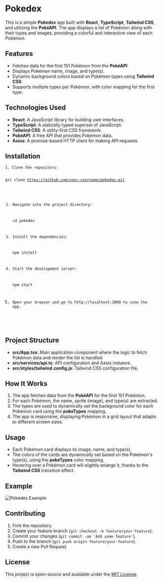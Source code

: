 <h1>Pokedex</h1>

<p>This is a simple <strong>Pokedex</strong> app built with <strong>React</strong>, <strong>TypeScript</strong>, <strong>Tailwind CSS</strong>, and utilizing the <strong>PokéAPI</strong>. The app displays a list of Pokémon along with their types and images, providing a colorful and interactive view of each Pokémon.</p>

<h2>Features</h2>
<ul>
  <li>Fetches data for the first 151 Pokémon from the <strong>PokéAPI</strong>.</li>
  <li>Displays Pokémon name, image, and type(s).</li>
  <li>Dynamic background colors based on Pokémon types using <strong>Tailwind CSS</strong>.</li>
  <li>Supports multiple types per Pokémon, with color mapping for the first type.</li>
</ul>

<h2>Technologies Used</h2>
<ul>
  <li><strong>React</strong>: A JavaScript library for building user interfaces.</li>
  <li><strong>TypeScript</strong>: A statically typed superset of JavaScript.</li>
  <li><strong>Tailwind CSS</strong>: A utility-first CSS framework.</li>
  <li><strong>PokéAPI</strong>: A free API that provides Pokémon data.</li>
  <li><strong>Axios</strong>: A promise-based HTTP client for making API requests.</li>
</ul>

<h2>Installation</h2>
<pre>
<code>1. Clone the repository:

   git clone https://github.com/your-username/pokedex.git

2. Navigate into the project directory:

   cd pokedex

3. Install the dependencies:

   npm install

4. Start the development server:

   npm start

5. Open your browser and go to http://localhost:3000 to view the app.</code>
</pre>

<h2>Project Structure</h2>
<ul>
  <li><strong>src/App.tsx</strong>: Main application component where the logic to fetch Pokémon data and render the list is handled.</li>
  <li><strong>src/services/api.ts</strong>: API configuration and Axios instance.</li>
  <li><strong>src/styles/tailwind.config.js</strong>: Tailwind CSS configuration file.</li>
</ul>

<h2>How It Works</h2>
<ol>
  <li>The app fetches data from the <strong>PokéAPI</strong> for the first 151 Pokémon.</li>
  <li>For each Pokémon, the name, sprite (image), and type(s) are extracted.</li>
  <li>The types are used to dynamically set the background color for each Pokémon card using the <strong>pokeTypes</strong> mapping.</li>
  <li>The app is responsive, displaying Pokémon in a grid layout that adapts to different screen sizes.</li>
</ol>

<h2>Usage</h2>
<ul>
  <li>Each Pokémon card displays its image, name, and type(s).</li>
  <li>The colors of the cards are dynamically set based on the Pokémon's type(s), using the <strong>pokeTypes</strong> color mapping.</li>
  <li>Hovering over a Pokémon card will slightly enlarge it, thanks to the <strong>Tailwind CSS</strong> transition effect.</li>
</ul>

<h2>Example</h2>
<img src="./images/pokedex_example.png" alt="Pokedex Example" style="max-width: 100%;"/>

<h2>Contributing</h2>
<ol>
  <li>Fork the repository.</li>
  <li>Create your feature branch (<code>git checkout -b feature/your-feature</code>).</li>
  <li>Commit your changes (<code>git commit -am 'Add some feature'</code>).</li>
  <li>Push to the branch (<code>git push origin feature/your-feature</code>).</li>
  <li>Create a new Pull Request.</li>
</ol>

<h2>License</h2>
<p>This project is open-source and available under the <a href="LICENSE" target="_blank">MIT License</a>.</p>
